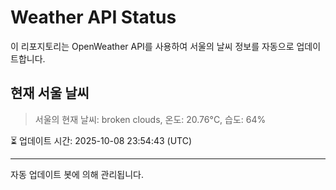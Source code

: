 
# Weather API Status

이 리포지토리는 OpenWeather API를 사용하여 서울의 날씨 정보를 자동으로 업데이트합니다.

## 현재 서울 날씨
> 서울의 현재 날씨: broken clouds, 온도: 20.76°C, 습도: 64%

⏳ 업데이트 시간: 2025-10-08 23:54:43 (UTC)

---
자동 업데이트 봇에 의해 관리됩니다.
